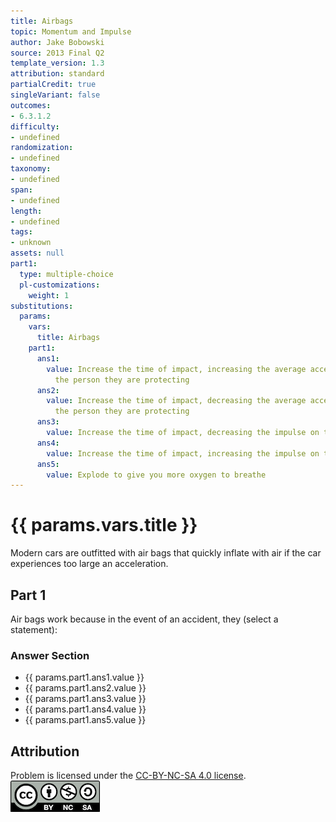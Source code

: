 ```yaml
---
title: Airbags
topic: Momentum and Impulse
author: Jake Bobowski
source: 2013 Final Q2
template_version: 1.3
attribution: standard
partialCredit: true
singleVariant: false
outcomes:
- 6.3.1.2
difficulty:
- undefined
randomization:
- undefined
taxonomy:
- undefined
span:
- undefined
length:
- undefined
tags:
- unknown
assets: null
part1:
  type: multiple-choice
  pl-customizations:
    weight: 1
substitutions:
  params:
    vars:
      title: Airbags
    part1:
      ans1:
        value: Increase the time of impact, increasing the average acceleration of
          the person they are protecting
      ans2:
        value: Increase the time of impact, decreasing the average acceleration of
          the person they are protecting
      ans3:
        value: Increase the time of impact, decreasing the impulse on the person
      ans4:
        value: Increase the time of impact, increasing the impulse on the person
      ans5:
        value: Explode to give you more oxygen to breathe
---
```

# {{ params.vars.title }}
Modern cars are outfitted with air bags that quickly inflate with air if the car experiences too large an acceleration.

## Part 1

Air bags work because in the event of an accident, they (select a statement):

### Answer Section

- {{ params.part1.ans1.value }}
- {{ params.part1.ans2.value }}
- {{ params.part1.ans3.value }}
- {{ params.part1.ans4.value }}
- {{ params.part1.ans5.value }}

## Attribution

Problem is licensed under the [CC-BY-NC-SA 4.0 license](https://creativecommons.org/licenses/by-nc-sa/4.0/).<br> ![The Creative Commons 4.0 license requiring attribution-BY, non-commercial-NC, and share-alike-SA license.](https://raw.githubusercontent.com/firasm/bits/master/by-nc-sa.png)